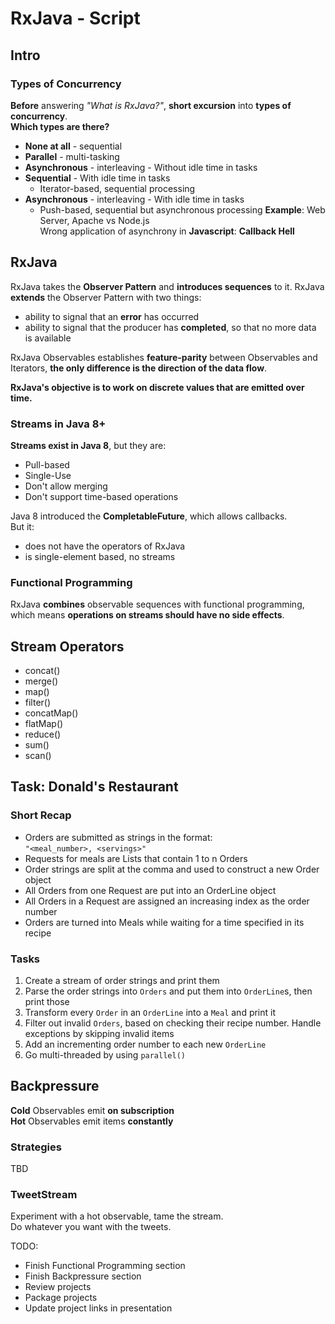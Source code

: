 # RxJava - Script

## Intro
### Types of Concurrency
**Before** answering *"What is RxJava?"*, **short excursion** into **types of concurrency**.  
**Which types are there?**

* **None at all** - sequential
* **Parallel** - multi-tasking
* **Asynchronous** - interleaving - Without idle time in tasks
* **Sequential** - With idle time in tasks
    - Iterator-based, sequential processing
* **Asynchronous** - interleaving - With idle time in tasks
    - Push-based, sequential but asynchronous processing
**Example**: Web Server, Apache vs Node.js  
Wrong application of asynchrony in **Javascript**: **Callback Hell**

## RxJava
RxJava takes the **Observer Pattern** and **introduces sequences** to it.
RxJava **extends** the Observer Pattern with two things:

* ability to signal that an **error** has occurred
* ability to signal that the producer has **completed**, so that no more data is available

RxJava Observables establishes **feature-parity** between Observables and Iterators, **the only difference is the direction of the data flow**.

**RxJava's objective is to work on discrete values that are emitted over time.**

### Streams in Java 8+
**Streams exist in Java 8**, but they are:

* Pull-based
* Single-Use
* Don't allow merging
* Don't support time-based operations

Java 8 introduced the **CompletableFuture**, which allows callbacks.  
But it:

* does not have the operators of RxJava
* is single-element based, no streams

### Functional Programming
RxJava **combines** observable sequences with functional programming, which means **operations on streams should have no side effects**.

## Stream Operators
* concat()
* merge()
* map()
* filter()
* concatMap()
* flatMap()
* reduce()
* sum()
* scan()

## Task: Donald's Restaurant
### Short Recap
* Orders are submitted as strings in the format:  
    `"<meal_number>, <servings>"`
* Requests for meals are Lists that contain 1 to n Orders
* Order strings are split at the comma and used to construct a new Order object
* All Orders from one Request are put into an OrderLine object
* All Orders in a Request are assigned an increasing index as the order number
* Orders are turned into Meals while waiting for a time specified in its recipe

### Tasks
1. Create a stream of order strings and print them
2. Parse the order strings into `Orders` and put them into `OrderLine`s, then print those
3. Transform every `Order` in an `OrderLine` into a `Meal` and print it
4. Filter out invalid `Orders`, based on checking their recipe number. Handle exceptions by skipping invalid items
5. Add an incrementing order number to each new `OrderLine`
6. Go multi-threaded by using `parallel()`

## Backpressure
**Cold** Observables emit **on subscription**  
**Hot** Observables emit items **constantly**

### Strategies
TBD

### TweetStream
Experiment with a hot observable, tame the stream.  
Do whatever you want with the tweets.

TODO:

* Finish Functional Programming section
* Finish Backpressure section
* Review projects
* Package projects
* Update project links in presentation
